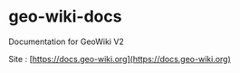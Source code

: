 # geo-wiki-docs

Documentation for GeoWiki V2

Site : [https://docs.geo-wiki.org](https://docs.geo-wiki.org)
